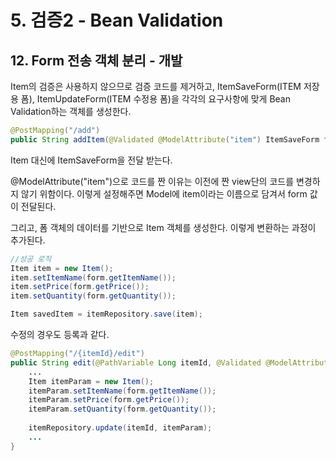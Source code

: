 # 5. 검증2 - Bean Validation
## 12. Form 전송 객체 분리 - 개발
Item의 검증은 사용하지 않으므로 검증 코드를 제거하고, ItemSaveForm(ITEM 저장용 폼), ItemUpdateForm(ITEM 수정용 폼)을 각각의
요구사항에 맞게 Bean Validation하는 객체를 생성한다.

```java
@PostMapping("/add")
public String addItem(@Validated @ModelAttribute("item") ItemSaveForm form, BindingResult bindingResult, RedirectAttributes redirectAttributes) { }
```
Item 대신에 ItemSaveForm을 전달 받는다.

@ModelAttribute("item")으로 코드를 짠 이유는 이전에 짠 view단의 코드를 변경하지 않기 위함이다.
이렇게 설정해주면 Model에 item이라는 이름으로 담겨서 form 값이 전달된다.

그리고, 폼 객체의 데이터를 기반으로 Item 객체를 생성한다.
이렇게 변환하는 과정이 추가된다.
```java
//성공 로직
Item item = new Item();
item.setItemName(form.getItemName());
item.setPrice(form.getPrice());
item.setQuantity(form.getQuantity());

Item savedItem = itemRepository.save(item);
```

수정의 경우도 등록과 같다.
```java
@PostMapping("/{itemId}/edit")
public String edit(@PathVariable Long itemId, @Validated @ModelAttribute("item") ItemUpdateForm form, BindingResult bindingResult) {
    ...
    Item itemParam = new Item();
    itemParam.setItemName(form.getItemName());
    itemParam.setPrice(form.getPrice());
    itemParam.setQuantity(form.getQuantity());
    
    itemRepository.update(itemId, itemParam);
    ...
}
```
